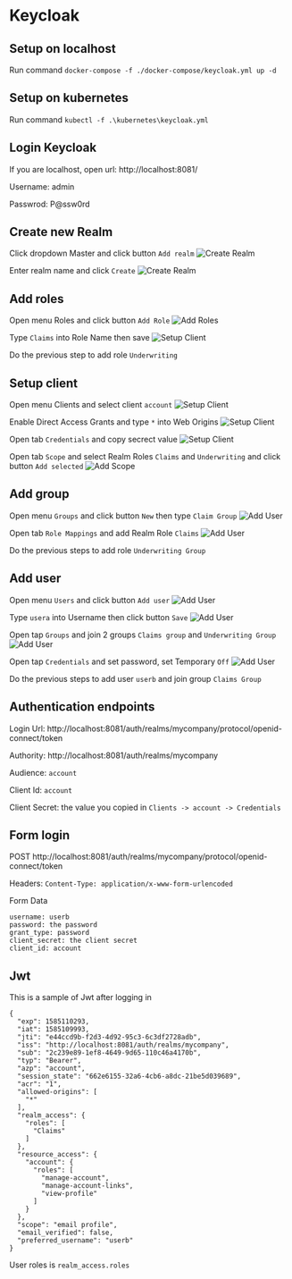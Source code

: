 # Keycloak

## Setup on localhost
Run command `docker-compose -f ./docker-compose/keycloak.yml up -d`

## Setup on kubernetes
Run command `kubectl -f .\kubernetes\keycloak.yml`

## Login Keycloak
If you are localhost, open url: http://localhost:8081/

Username: admin

Passwrod: P@ssw0rd 

## Create new Realm
Click dropdown Master and click button `Add realm`
![Create Realm](./images/CreateRealm.PNG)

Enter realm name and click `Create`
![Create Realm](./images/CreateRealm_1.PNG)

## Add roles
Open menu Roles and click button `Add Role`
![Add Roles](./images/AddRoles.PNG)

Type `Claims` into Role Name then save
![Setup Client](./images/AddRoles_1.PNG)

Do the previous step to add role `Underwriting`

## Setup client
Open menu Clients and select client `account`
![Setup Client](./images/SetupClient.PNG)

Enable Direct Access Grants and type `*` into Web Origins 
![Setup Client](./images/SetupClient_1.PNG)

Open tab `Credentials` and copy secrect value
![Setup Client](./images/SetupClient_2.PNG)

Open tab `Scope` and select Realm Roles `Claims` and `Underwriting` and click button `Add selected`
![Add Scope](./images/AddScope.PNG)

## Add group
Open menu `Groups` and click button `New` then type `Claim Group`
![Add User](./images/AddGroup.PNG)

Open tab `Role Mappings` and add Realm Role `Claims`
![Add User](./images/AddGroup_1.PNG)

Do the previous steps to add role `Underwriting Group`

## Add user
Open menu `Users` and click button `Add user`
![Add User](./images/AddUsers.PNG)

Type `usera` into Username then click button `Save`
![Add User](./images/AddUsers_1.PNG)

Open tap `Groups` and join 2 groups `Claims group` and `Underwriting Group`
![Add User](./images/AddUsers_2.PNG)

Open tap `Credentials` and set password, set Temporary `Off`
![Add User](./images/AddUsers_3.PNG)


Do the previous steps to add user `userb` and join group `Claims Group`

## Authentication endpoints
Login Url: http://localhost:8081/auth/realms/mycompany/protocol/openid-connect/token

Authority: http://localhost:8081/auth/realms/mycompany

Audience: `account`

Client Id: `account`

Client Secret: the value you copied in `Clients -> account -> Credentials`

## Form login
POST http://localhost:8081/auth/realms/mycompany/protocol/openid-connect/token

Headers:
`Content-Type: application/x-www-form-urlencoded`

Form Data
```
username: userb
password: the password
grant_type: password
client_secret: the client secret
client_id: account
```

## Jwt 
This is a sample of Jwt after logging in
```
{
  "exp": 1585110293,
  "iat": 1585109993,
  "jti": "e44ccd9b-f2d3-4d92-95c3-6c3df2728adb",
  "iss": "http://localhost:8081/auth/realms/mycompany",
  "sub": "2c239e89-1ef8-4649-9d65-110c46a4170b",
  "typ": "Bearer",
  "azp": "account",
  "session_state": "662e6155-32a6-4cb6-a8dc-21be5d039689",
  "acr": "1",
  "allowed-origins": [
    "*"
  ],
  "realm_access": {
    "roles": [
      "Claims"
    ]
  },
  "resource_access": {
    "account": {
      "roles": [
        "manage-account",
        "manage-account-links",
        "view-profile"
      ]
    }
  },
  "scope": "email profile",
  "email_verified": false,
  "preferred_username": "userb"
}
```
User roles is `realm_access.roles`
